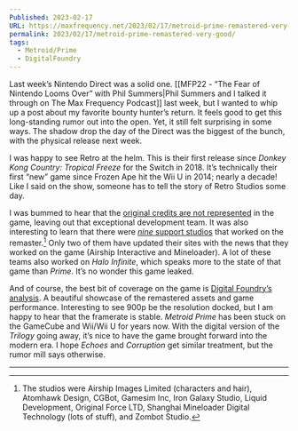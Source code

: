 ```yaml
---
Published: 2023-02-17
URL: https://maxfrequency.net/2023/02/17/metroid-prime-remastered-very-good/
permalink: 2023/02/17/metroid-prime-remastered-very-good/
tags:
  - Metroid/Prime
  - DigitalFoundry
---
```

Last week’s Nintendo Direct was a solid one. [[MFP22 - “The Fear of Nintendo Looms Over” with Phil Summers|Phil Summers and I talked it through on The Max Frequency Podcast]] last week, but I wanted to whip up a post about my favorite bounty hunter’s return. It feels good to get this long-standing rumor out into the open. Yet, it still felt surprising in some ways. The shadow drop the day of the Direct was the biggest of the bunch, with the physical release next week.

I was happy to see Retro at the helm. This is their first release since *Donkey Kong Country: Tropical Freeze* for the Switch in 2018. It’s technically their first “new” game since Frozen Ape hit the Wii U in 2014; nearly a decade! Like I said on the show, someone has to tell the story of Retro Studios some day.

I was bummed to hear that the [original credits are not represented](https://www.videogameschronicle.com/news/original-metroid-prime-devs-criticise-remaster-for-omitting-credits/) in the game, leaving out that exceptional development team. It was also interesting to learn that there were [*nine* support studios](https://www.nintendoworldreport.com/news/62825/iron-galaxy-studios-assisted-with-metroid-prime-remastered-development) that worked on the remaster.[^1] Only two of them have updated their sites with the news that they worked on the game (Airship Interactive and Mineloader). A lot of these teams also worked on *Halo Infinite*, which speaks more to the state of that game than *Prime*. It’s no wonder this game leaked.

And of course, the best bit of coverage on the game is [Digital Foundry’s analysis](https://youtu.be/RnGZ82y-xi4). A beautiful showcase of the remastered assets and game performance. Interesting to see 900p be the resolution docked, but I am happy to hear that the framerate is stable. *Metroid Prime* has been stuck on the GameCube and Wii/Wii U for years now. With the digital version of the *Trilogy* going away, it’s nice to have the game brought forward into the modern era. I hope *Echoes* and *Corruption* get similar treatment, but the rumor mill says otherwise.

---
[^1]: The studios were Airship Images Limited (characters and hair), Atomhawk Design, CGBot, Gamesim Inc, Iron Galaxy Studio, Liquid Development, Original Force LTD, Shanghai Mineloader Digital Technology (lots of stuff), and Zombot Studio.